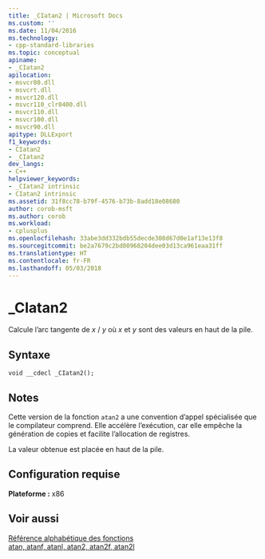 ```yaml
---
title: _CIatan2 | Microsoft Docs
ms.custom: ''
ms.date: 11/04/2016
ms.technology:
- cpp-standard-libraries
ms.topic: conceptual
apiname:
- _CIatan2
apilocation:
- msvcr80.dll
- msvcrt.dll
- msvcr120.dll
- msvcr110_clr0400.dll
- msvcr110.dll
- msvcr100.dll
- msvcr90.dll
apitype: DLLExport
f1_keywords:
- CIatan2
- _CIatan2
dev_langs:
- C++
helpviewer_keywords:
- _CIatan2 intrinsic
- CIatan2 intrinsic
ms.assetid: 31f8cc78-b79f-4576-b73b-8add18e08680
author: corob-msft
ms.author: corob
ms.workload:
- cplusplus
ms.openlocfilehash: 33abe3dd332bdb55decde308d67d0e1af13e13f8
ms.sourcegitcommit: be2a7679c2bd80968204dee03d13ca961eaa31ff
ms.translationtype: HT
ms.contentlocale: fr-FR
ms.lasthandoff: 05/03/2018
---
```

# <a name="ciatan2"></a>_CIatan2
Calcule l’arc tangente de *x* / *y* où *x* et *y* sont des valeurs en haut de la pile.  
  
## <a name="syntax"></a>Syntaxe  
  
```  
void __cdecl _CIatan2();  
```  
  
## <a name="remarks"></a>Notes  
 Cette version de la fonction `atan2` a une convention d’appel spécialisée que le compilateur comprend. Elle accélère l’exécution, car elle empêche la génération de copies et facilite l’allocation de registres.  
  
 La valeur obtenue est placée en haut de la pile.  
  
## <a name="requirements"></a>Configuration requise  
 **Plateforme :** x86  
  
## <a name="see-also"></a>Voir aussi  
 [Référence alphabétique des fonctions](../c-runtime-library/reference/crt-alphabetical-function-reference.md)   
 [atan, atanf, atanl, atan2, atan2f, atan2l](../c-runtime-library/reference/atan-atanf-atanl-atan2-atan2f-atan2l.md)